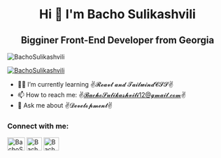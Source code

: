 <h1 align="center">Hi 👋 I'm Bacho Sulikashvili</h1>
<h2 align="center">Bigginer Front-End Developer from Georgia</h2>

<p align="left"> <img src="https://komarev.com/ghpvc/?username=BachoSulikashvilili&label=Profile%20views&color=3f5427&style=plastic" alt="BachoSulikashvili" /> </p>

<p align="left"> <a href="https://github.com/ryo-ma/github-profile-trophy"><img src="https://github-profile-trophy.vercel.app/?username=BachoSulikashvili" alt="BachoSulikashvili" /></a> </p>


- 👨‍💻 I’m currently learning ✌𝓡𝓮𝓪𝓿𝓽 𝓪𝓷𝓭 𝓣𝓪𝓲𝓵𝔀𝓲𝓷𝓭𝓒𝓢𝓢✌
- 📫 How to reach me: ✌𝓑𝓪𝓬𝓱𝓸𝓢𝓾𝓵𝓲𝓴𝓪𝓼𝓱𝓿𝓲𝓵𝓲12@𝓰𝓶𝓪𝓲𝓵.𝓬𝓸𝓶✌
- 💬 Ask me about ✌𝓓𝓮𝓿𝓮𝓵𝓸𝓹𝓶𝓮𝓷𝓽✌

  
<h3 align="left">Connect with me:</h3>
<p align="left">
<a href="https://www.linkedin.com/in/bacho-sulikashvili-121529255/" target="blank"><img align="center" src="https://raw.githubusercontent.com/rahuldkjain/github-profile-readme-generator/master/src/images/icons/Social/linked-in-alt.svg" alt="BachoSulikashvili" height="30" width="40" /></a>
<a href="https://www.facebook.com/bacho.sulikashvili.9" target="blank"><img align="center" src="https://upload.wikimedia.org/wikipedia/commons/e/ee/Logo_de_Facebook.png" alt="BachoSulikashvili" height="30" width="35" /></a>
<a href="https://www.instagram.com/bacho.sulikashvili/" target="blank"><img align="center" src="https://png.pngtree.com/png-vector/20221018/ourmid/pngtree-instagram-social-platform-icon-png-image_6315976.png" alt="BachoSulikashvili" height="30" width="35" /></a>
<!--
**BachoSulikashvili/BachoSulikashvili** is a ✨ _special_ ✨ repository because its `README.md` (this file) appears on your GitHub profile.

Here are some ideas to get you started:

- 🔭 I’m currently working on ...
- 🌱 I’m currently learning ✌𝓡𝓮𝓪𝓿𝓽 𝓪𝓷𝓭 𝓣𝓪𝓲𝓵𝔀𝓲𝓷𝓭𝓒𝓢𝓢✌
- 👯 I’m looking to collaborate on ...
- 🤔 I’m looking for help with ...
- 💬 Ask me about ✌𝓓𝓮𝓿𝓮𝓵𝓸𝓹𝓶𝓮𝓷𝓽✌
- 📫 How to reach me: ✌𝓑𝓪𝓬𝓱𝓸𝓢𝓾𝓵𝓲𝓴𝓪𝓼𝓱𝓿𝓲𝓵𝓲12@𝓰𝓶𝓪𝓲𝓵.𝓬𝓸𝓶✌
- 😄 Pronouns: ...
- ⚡ Fun fact: ...
-->

